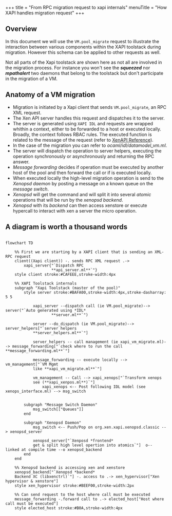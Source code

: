 +++
title = "From RPC migration request to xapi internals"
menuTitle = "How XAPI handles migration request"
+++

## Overview

In this document we will use the `VM.pool_migrate` request to illustrate
the interaction between various components within the XAPI toolstack during
migration. However this schema can be applied to other requests as well.

Not all parts of the Xapi toolstack are shown here as not all are involved in
the migration process. For instance you won't see the ***squeezed***
nor ***mpathalert*** two daemons that belong to the toolstack but don't
participate in the migration of a VM.

## Anatomy of a VM migration

- Migration is initiated by a Xapi client that sends `VM.pool_migrate`, an RPC
XML request.
- The Xen API server handles this request and dispatches it to the server.
- The server is generated using `XAPI IDL` and requests are wrapped whithin a
context, either to be forwarded to a host or executed locally. Broadly, the
context follows RBAC rules. The executed function is related to the message of
the request (refer to [XenAPI Reference](https://xapi-project.github.io/xen-api/)).
- In the case of the migration you can refer to *ocaml/idl/datamodel_vm.ml*.
- The server will dispatch the operation to server helpers, executing the
operation synchronously or asynchronously and returning the RPC answer.
- *Message forwarding* decides if operation must be executed by another host
of the pool and then forward the call or if is executed locally.
- When executed locally the high-level migration operation is send to the
*Xenopsd daemon* by posting a message on a known queue on the *message switch*.
- *Xenopsd* will get the command and will split it into several *atomic*
operations that will be run by the *xenopsd backend*.
- *Xenopsd* with its *backend* can then access xenstore or execute hypercall to
interact with xen a server the micro operation.

## A diagram is worth a thousand words

```mermaid

flowchart TD

    %% First we are starting by a XAPI client that is sending an XML-RPC request
    client((Xapi client)) -. sends RPC XML request .->
        xapi_server{"`Dispatch RPC
                    **api_server.ml**`"}
    style client stroke:#CAFEEE,stroke-width:4px

    %% XAPI Toolstack internals
    subgraph "Xapi Toolstack (master of the pool)"
        style server stroke:#BAFA00,stroke-width:4px,stroke-dasharray: 5 5

            xapi_server --dispatch call (ie VM.pool_migrate)--> server("`Auto generated using *IDL*
                    **server.ml**`")

            server --do_dispatch (ie VM.pool_migrate)--> server_helpers["`server helpers
            **server_helpers.ml**`"]

            server_helpers -- call management (ie xapi_vm_migrate.ml)--> message_forwarding["`check where to run the call **message_forwarding.ml**`"]

            message_forwarding -- execute locally --> vm_management["`VM Mgmt
            like **xapi_vm_migrate.ml**`"]

            vm_management -- Call --> xapi_xenops["`Transform xenops
            see (**xapi_xenpos.ml**)`"]
                xapi_xenops <-- Post following IDL model (see xenops_interface.ml) --> msg_switch


        subgraph "Message Switch Daemon"
            msg_switch[["Queues"]]
        end

        subgraph "Xenopsd Daemon"
            msg_switch <-- Push/Pop on org.xen.xapi.xenopsd.classic --> xenopsd_server

            xenopsd_server["`Xenposd *frontend*
            get & split high level opertion into atomics`"]  o-- linked at compile time --o xenopsd_backend
        end
    end

    %% Xenopsd backend is accessing xen and xenstore
    xenopsd_backend["`Xenopsd *backend*
    Backend XC (libxenctrl)`"] -. access to .-> xen_hypervisor["Xen hypervisor & xenstore"]
    style xen_hypervisor stroke:#BEEF00,stroke-width:2px

    %% Can send request to the host where call must be executed
    message_forwarding -.forward call to .-> elected_host["Host where call must be executed"]
    style elected_host stroke:#B0A,stroke-width:4px

```
